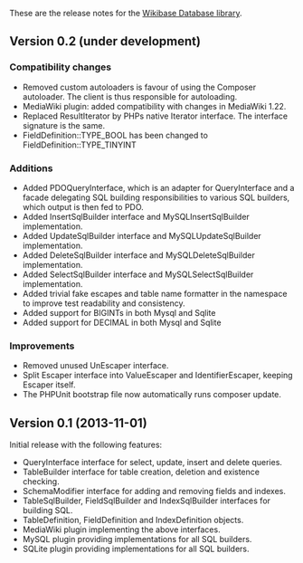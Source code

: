 These are the release notes for the [Wikibase Database library](README.md).

## Version 0.2 (under development)

### Compatibility changes

* Removed custom autoloaders is favour of using the Composer autoloader. The client
is thus responsible for autoloading.
* MediaWiki plugin: added compatibility with changes in MediaWiki 1.22.
* Replaced ResultIterator by PHPs native Iterator interface. The interface signature is the same.
* FieldDefinition::TYPE_BOOL has been changed to FieldDefinition::TYPE_TINYINT

### Additions

* Added PDOQueryInterface, which is an adapter for QueryInterface and a facade delegating
SQL building responsibilities to various SQL builders, which output is then fed to PDO.
* Added InsertSqlBuilder interface and MySQLInsertSqlBuilder implementation.
* Added UpdateSqlBuilder interface and MySQLUpdateSqlBuilder implementation.
* Added DeleteSqlBuilder interface and MySQLDeleteSqlBuilder implementation.
* Added SelectSqlBuilder interface and MySQLSelectSqlBuilder implementation.
* Added trivial fake escapes and table name formatter in the namespace to improve test
readability and consistency.
* Added support for BIGINTs in both Mysql and Sqlite
* Added support for DECIMAL in both Mysql and Sqlite

### Improvements

* Removed unused UnEscaper interface.
* Split Escaper interface into ValueEscaper and IdentifierEscaper, keeping Escaper itself.
* The PHPUnit bootstrap file now automatically runs composer update.

## Version 0.1 (2013-11-01)

Initial release with the following features:

* QueryInterface interface for select, update, insert and delete queries.
* TableBuilder interface for table creation, deletion and existence checking.
* SchemaModifier interface for adding and removing fields and indexes.
* TableSqlBuilder, FieldSqlBuilder and IndexSqlBuilder interfaces for building SQL.
* TableDefinition, FieldDefinition and IndexDefinition objects.
* MediaWiki plugin implementing the above interfaces.
* MySQL plugin providing implementations for all SQL builders.
* SQLite plugin providing implementations for all SQL builders.
